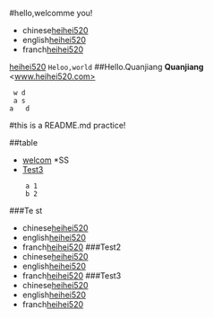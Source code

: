 #hello,welcomme you!
- chinese[heihei520](http://www.heihei520.com)
- english[heihei520](http://www.heihei520.com)
- franch[heihei520](http://www.heihei520.com)

[heihei520](http://www.heihei520.com)
 ``
Heloo,world
``
##Hello.Quanjiang
**Quanjiang**
<www.heihei520.com>
```
 w d
 a s
a   d
```
#this is a README.md practice!

##table
* [welcom](#hello,welcomme-you!)
*SS
* [Test3](#Test3)
```
    a 1
    b 2
```
###Te st
- chinese[heihei520](http://www.heihei520.com)
- english[heihei520](http://www.heihei520.com)
- franch[heihei520](http://www.heihei520.com)
###Test2
- chinese[heihei520](http://www.heihei520.com)
- english[heihei520](http://www.heihei520.com)
- franch[heihei520](http://www.heihei520.com)
###Test3
- chinese[heihei520](http://www.heihei520.com)
- english[heihei520](http://www.heihei520.com)
- franch[heihei520](http://www.heihei520.com)
